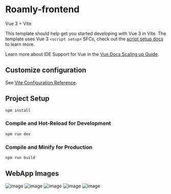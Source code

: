 # Roamly-frontend

Vue 3 + Vite

This template should help get you started developing with Vue 3 in Vite. The template uses Vue 3 `<script setup>` SFCs, check out the [script setup docs](https://v3.vuejs.org/api/sfc-script-setup.html#sfc-script-setup) to learn more.

Learn more about IDE Support for Vue in the [Vue Docs Scaling up Guide](https://vuejs.org/guide/scaling-up/tooling.html#ide-support).

## Customize configuration

See [Vite Configuration Reference](https://vitejs.dev/config/).

## Project Setup

```sh
npm install
```

### Compile and Hot-Reload for Development

```sh
npm run dev
```

### Compile and Minify for Production

```sh
npm run build
```

## WebApp Images
![image](https://github.com/user-attachments/assets/ed010681-376f-4193-a27f-53524eadc8d8)
![image](https://github.com/user-attachments/assets/7008d049-ba19-4775-b47f-e13e644d6c59)
![image](https://github.com/user-attachments/assets/390efc33-66da-480c-be4b-481bc0a41d39)
![image](https://github.com/user-attachments/assets/ba6f1930-4de0-431a-b138-9018f2b7084c)
![image](https://github.com/user-attachments/assets/74aae7b2-c063-4dc9-b77b-bbd830e2f181)
















